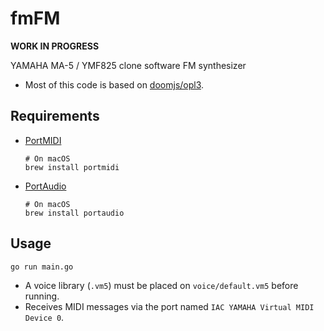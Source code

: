 # fmFM

**WORK IN PROGRESS**

YAMAHA MA-5 / YMF825 clone software FM synthesizer
 
- Most of this code is based on [doomjs/opl3](https://github.com/doomjs/opl3).

## Requirements

- [PortMIDI](http://portmedia.sourceforge.net/portmidi/)
  
  ```
  # On macOS
  brew install portmidi
  ```
- [PortAudio](http://www.portaudio.com/)
  
  ```
  # On macOS
  brew install portaudio
  ```

## Usage

```
go run main.go
```

- A voice library (`.vm5`) must be placed on `voice/default.vm5` before running.
- Receives MIDI messages via the port named `IAC YAMAHA Virtual MIDI Device 0`.
